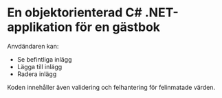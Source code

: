 # En objektorienterad C# .NET-applikation för en gästbok
Anvdändaren kan:
- Se befintliga inlägg
- Lägga till inlägg
- Radera inlägg

Koden innehåller även validering och felhantering för felinmatade värden.